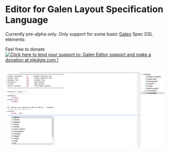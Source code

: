 Editor for Galen Layout Specification Language
============


Currently pre-alpha only. Only support for some basic [Galen](http://galenframework.com) Spec DSL elements:


Feel free to donate
<a href='https://pledgie.com/campaigns/27462'><img alt='Click here to lend your support to: Galen Editor support  and make a donation at pledgie.com !' src='https://pledgie.com/campaigns/27462.png?skin_name=chrome' border='0' ></a>
<a target="_blank" href="https://www.paypal.com/cgi-bin/webscr?cmd=_s-xclick&hosted_button_id=PACSWWSUMFATA">
<img alt="" border="0" src="https://www.paypalobjects.com/de_DE/DE/i/btn/btn_donateCC_LG.gif"/>
</img></a>


![Screenshot](docs/screenshots/galen_editor_eclipse.png) 
